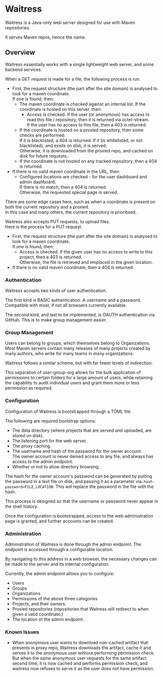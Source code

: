 # Waitress

Waitress is a Java-only web server designed for use with Maven repositories.

It serves Maven repos, hence the name.

## Overview

Waitress essentially works with a single lightweight web server, and some backend services.  

When a GET request is made for a file, the following process is run.

* First, the request structure (the part after the site domain) is analysed to look for a maven coordinate.  
If one is found, then:
    * The maven coordinate is checked against an internal list. If the coordinate is hosted on this server, then:
        * Access is checked. If the user (or anonymous) has access to read this file / repository, then it is returned
            via octet-stream.  
          If the user has no access to this file, then a 403 is returned.
    * If the coordinate is hosted on a proxied repository, then some checks are performed.  
      If it is blacklisted, a 404 is returned.
      If it (is whitelisted, or not blacklisted), and exists on disk, it is served.  
      Otherwise, it is downloaded from the proxied repo, and cached on disk for future requests..
    * If the coordinate is not hosted on any tracked repository, then a 404 is returned.
* If there is no valid maven coordinate in the URL, then:
    * Configured locations are checked - for the user dashboard and admin dashboard.  
      If there is no match, then a 404 is returned.  
      Otherwise, the requested special page is served.
      
There are some edge cases here, such as when a coordinate is present on both the current repository and a proxied.  
In this case and many others, the current repository is prioritised.

Waitress also accepts PUT requests, to upload files.  
Here is the process for a PUT request.

* First, the request structure (the part after the site domain) is analysed to look for a maven coordinate.  
  If one is found, then:
    * Access is checked. If the given user has no access to write to this project, then a 403 is returned.  
      Otherwise, the file is retrieved and emplaced in the given location.
* If there is no valid maven coordinate, then a 404 is returned.


### Authentication

Waitress accepts two kinds of user authentication.

The first kind is BASIC authentication. A username and a password. Compatible with most, if not all browsers currently
available.

The second kind, and last to be implemented, is OAUTH authentication via GitHub. This is to make group management easier.

### Group Management

Users can belong to groups, which themselves belong to Organizations.  
Most Maven servers contain many releases of many projects created by many authors, who write for many teams in many
organizations.

Waitress follows a similar scheme, but with far fewer levels of indirection.

This separation of user-group-org allows for the bulk application of permissions to certain folders for a large amount 
of users, while retaining the capability to audit individual users and grant them more or less permission as required.

### Configuration

Configuration of Waitress is bootstrapped through a TOML file.

The following are required bootstrap options:
* The data directory (where projects that are served and uploaded, are stored on disk).
* The listening port for the web server.
* The proxy caching.
* The username and hash of the password for the owner account.  
  The owner account is never denied access to any file, and always has access to the admin endpoint.
* Whether or not to allow directory browsing.

The hash for the owner account's password can be generated by putting the password in a text file on disk, and passing
it as a parameter via`-hash-password=FILE_LOCATION`. This will replace the password in the file with the hash.

This process is designed so that the username or password never appear in the shell history.

Once the configuration is bootstrapped, access to the web administration page is granted, and further accounts can be 
created.

### Administration

Administration of Waitress is done through the admin endpoint. The endpoint is accessed through a configurable location.

By navigating to this address in a web browser, the necessary changes can be made to the server and its internal
configuration.

Currently, the admin endpoint allows you to configure:
* Users
* Groups
* Organizations
* Permissions of the above three categories
* Projects, and their owners.
* Proxied repositories (repositories that Waitress will redirect to when given a valid coordinate.)
* The location of the admin endpoint.

### Known Issues
* When anonymous user wants to download non-cached artifact that presents in proxy repo, Waitress downloads the artifact, cache it and serves it to the anonymous user without performing permission check. But when the same anonymous user requests for the same artifact second time, it is now cached and performs permission check, and waitress now refuses to serve it as the user does not have permission.
